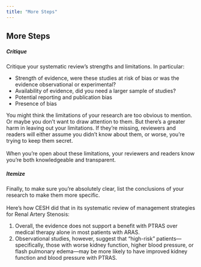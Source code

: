 ```yaml
---
title: "More Steps"
---
```


## More Steps



<h5>Critique</h5>
Critique your systematic review’s strengths and limitations. In particular:<br>
<ul>
<li>Strength of evidence, were these studies at risk of bias or was the evidence observational or experimental?</li>
<li>Availability of evidence, did you need a larger sample of studies?</li>
<li>Potential reporting and publication bias</li>
<li>Presence of bias</li></ul>You might think the limitations of your research are too obvious to mention. Or maybe you don’t want to draw attention to them. But there’s a greater harm in leaving out your limitations. If they’re missing, reviewers and readers will either assume you didn’t know about them, or worse, you’re trying to keep them secret.<br><br>When you’re open about these limitations, your reviewers and readers know you’re both knowledgeable and transparent.<br>
<h5>Itemize</h5>Finally, to make sure you’re absolutely clear, list the conclusions of your research to make them more specific.<br><br>
Here’s how CESH did that in its systematic review of management strategies for Renal Artery Stenosis:<br>
<ol>
<li>Overall, the evidence does not support a benefit with PTRAS over medical therapy alone in most patients with ARAS. </li>
<li>Observational studies, however, suggest that “high-risk” patients—specifically, those with worse kidney function, higher blood pressure, or flash pulmonary edema—may be more likely to have improved kidney function and blood pressure with PTRAS.</li></ol>
